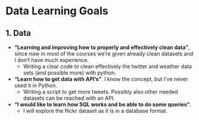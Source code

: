 # Data Learning Goals
## 1. Data
* **“Learning and improving how to properly and effectively clean data”**, since now
in most of the courses we’re given already clean datasets and I don’t have much
experience.
  * Writing a clear code to clean effectively the twitter and weather data sets
(and possible more) with python.
* **“Learn how to get data with API’s”**. I know the concept, but I’ve never used it in
Python.
  * Writing a script to get more tweets. Possibly also other needed datasets
can be reached with an API.
* **“I would like to learn how SQL works and be able to do some queries”**.
  * I will explore the flickr dataset as it is in a database format.

